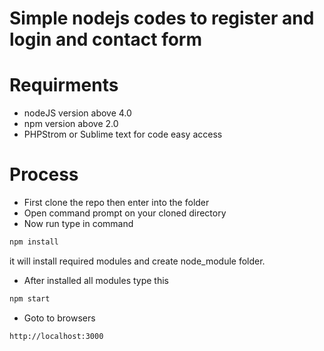 # Simple nodejs codes to register and login and contact form

Requirments
===========
* nodeJS version above 4.0
* npm version above 2.0
* PHPStrom or Sublime text for code easy access

Process
=======
* First clone the repo then enter into the folder
* Open command prompt on your cloned directory
* Now run type in command
```javascript
npm install
```
it will install required modules and create node_module folder.
* After installed all modules type this
```javascript
npm start
```
* Goto to browsers
```html
http://localhost:3000
```

